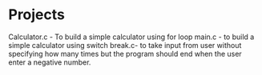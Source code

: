 # Projects
Calculator.c - To build a simple calculator using for loop
main.c - to build a simple calculator using switch
break.c- to take input from user without specifying how many times but the program should end when the user enter a negative number.
